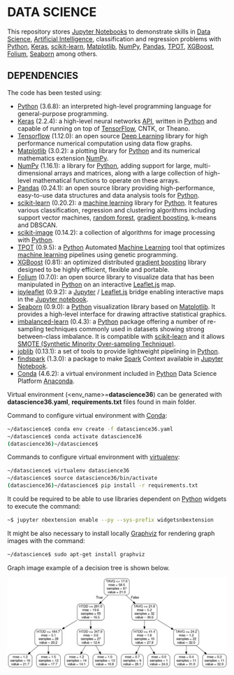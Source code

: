 # DATA SCIENCE

This repository stores [Jupyter Notebooks] to demonstrate skills in [Data Science], [Artificial Intelligence], classification and regression problems with [Python], [Keras], [scikit-learn], [Matplotlib], [NumPy], [Pandas], [TPOT], [XGBoost], [Folium], [Seaborn] among others.

## DEPENDENCIES

The code has been tested using:

* [Python] (3.6.8): an interpreted high-level programming language for general-purpose programming.
* [Keras] (2.2.4): a high-level neural networks [API], written in [Python] and capable of running on top of [TensorFlow], CNTK, or Theano.
* [Tensorflow] (1.12.0): an open source [Deep Learning] library for high performance numerical computation using data flow graphs.
* [Matplotlib] (3.0.2): a plotting library for [Python] and its numerical mathematics extension [NumPy].
* [NumPy] (1.16.1): a library for [Python], adding support for large, multi-dimensional arrays and matrices, along with a large collection of high-level mathematical functions to operate on these arrays.
* [Pandas] (0.24.1):  an open source library providing high-performance, easy-to-use data structures and data analysis tools for [Python].
* [scikit-learn] (0.20.2): a [machine learning] library for [Python]. It features various classification, regression and clustering algorithms including support vector machines, [random forest], [gradient boosting], k-means and DBSCAN.
* [scikit-image] (0.14.2): a collection of algorithms for image processing with [Python].
* [TPOT] (0.9.5): a [Python] Automated [Machine Learning] tool that optimizes [machine learning] pipelines using genetic programming.
* [XGBoost] (0.81): an optimized distributed [gradient boosting] library designed to be highly efficient, flexible and portable.
* [Folium] (0.7.0): an open source library to visualize data that has been manipulated in [Python] on an interactive [Leaflet.js] map.
* [ipyleaflet] (0.9.2): a [Jupyter] / [Leaflet.js] bridge enabling interactive maps in the [Jupyter notebook].
* [Seaborn] (0.9.0): a [Python] visualization library based on [Matplotlib]. It provides a high-level interface for drawing attractive statistical graphics.
* [imbalanced-learn] (0.4.3): a [Python] package offering a number of re-sampling techniques commonly used in datasets showing strong between-class imbalance. It is compatible with [scikit-learn] and it allows [SMOTE (Synthetic Minority Over-sampling Technique)].
* [joblib] (0.13.1): a set of tools to provide lightweight pipelining in [Python].
* [findspark] (1.3.0): a package to make [Spark] Context available in [Jupyter Notebook].
* [Conda] (4.6.2): a virtual environment included in [Python] Data Science Platform [Anaconda].

Virtual environment (<env_name>=**datascience36**) can be generated with **datascience36.yaml**, **requirements.txt** files found in main folder.

Command to configure virtual environment with [Conda]:

```bash
~/datascience$ conda env create -f datascience36.yaml
~/datascience$ conda activate datascience36
(datascience36)~/datascience$
```

Commands to configure virtual environment with [virtualenv]:

```bash
~/datascience$ virtualenv datascience36
~/datascience$ source datascience36/bin/activate
(datascience36)~/datascience$ pip install -r requirements.txt
```

It could be required to be able to use libraries dependent on [Python] widgets to execute the command:

```bash
~$ jupyter nbextension enable --py --sys-prefix widgetsnbextension
```

It might be also necessary to install locally [Graphviz] for rendering graph images with the command:

```bash
~/datascience$ sudo apt-get install graphviz
```

Graph image example of a decision tree is shown below.

![Graph image example of a decision tree](images/tree_top3.png)

[Data Science]: https://en.wikipedia.org/wiki/Data_science
[Artificial Intelligence]: https://en.wikipedia.org/wiki/Artificial_intelligence
[Python]: https://www.python.org/
[Machine Learning]: https://en.wikipedia.org/wiki/Machine_learning
[Deep Learning]: https://en.wikipedia.org/wiki/Deep_learning
[Random Forest]: https://en.wikipedia.org/wiki/Random_forest
[Gradient Boosting]: https://en.wikipedia.org/wiki/Gradient_boosting
[API]: https://en.wikipedia.org/wiki/Application_programming_interface
[Docker]: https://www.docker.com/
[docker-compose]: https://github.com/docker/compose
[Keras]: https://keras.io/
[Tensorflow]: https://www.tensorflow.org/
[Matplotlib]: https://matplotlib.org/
[NumPy]: http://www.numpy.org/
[Pandas]: https://pandas.pydata.org/
[scikit-learn]: http://scikit-learn.org/stable/
[scikit-image]: https://scikit-image.org/
[TPOT]: https://github.com/EpistasisLab/tpot
[XGBoost]: https://github.com/dmlc/xgboost
[Folium]: https://github.com/python-visualization/folium
[Leaflet.js]: https://leafletjs.com/
[ipyleaflet]: https://github.com/jupyter-widgets/ipyleaflet
[Seaborn]: http://seaborn.pydata.org/
[imbalanced-learn]: https://github.com/scikit-learn-contrib/imbalanced-learn
[SMOTE (Synthetic Minority Over-sampling Technique)]: https://jair.org/index.php/jair/article/view/10302
[joblib]: https://pypi.org/project/joblib/
[Jupyter]: http://jupyter.org/
[Jupyter Notebook]: http://jupyter.org/
[Jupyter Notebooks]: http://jupyter.org/
[findspark]: https://github.com/minrk/findspark
[Spark]: https://spark.apache.org/
[Conda]: https://conda.io/docs/index.html
[Anaconda]: https://www.anaconda.com/
[virtualenv]: https://virtualenv.pypa.io/en/stable/
[Graphviz]: https://www.graphviz.org/

